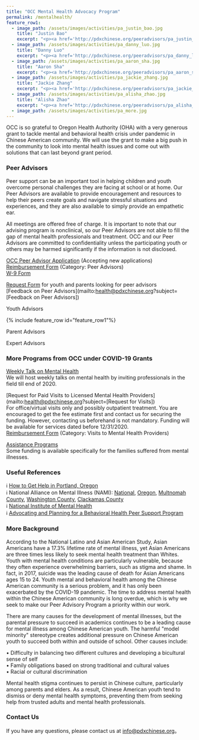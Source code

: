 ```yaml
---
title: "OCC Mental Health Advocacy Program"
permalink: /mentalhealth/
feature_row1:
  - image_path: /assets/images/activities/pa_justin_bao.jpg
    title: "Justin Bao"
    excerpt: "<p><a href='http://pdxchinese.org/peeradvisors/pa_justin_bao/'>Justin is a current junior at the University of Washington. Justin is pursuing a dual degree in Computer Science and Informatics, passionate about tech innovation for social good and impacting as many people as possible. He is also an Officer for the Chinese Student Association at UW, a CSE Peer Advisor, and a podcast host.</a></p>"
  - image_path: /assets/images/activities/pa_danny_luo.jpg
    title: "Danny Luo"
    excerpt: "<p><a href='http://pdxchinese.org/peeradvisors/pa_danny_luo/'>My name is Danny and I am a sophomore at the University of Southern California (USC). I am currently on the pre-med track, majoring in global health and double minoring in international relations and natural science. I play tennis and guitar and I'm a huge music nerd!</a></p>"
  - image_path: /assets/images/activities/pa_aaron_sha.jpg
    title: "Aaron Sha"
    excerpt: "<p><a href='http://pdxchinese.org/peeradvisors/pa_aaron_sha/'>Aaron Sha is a 3rd year attending USC as a Pre-Dental major with a Computational Biology Minor. Outside of class, he enjoys singing with his A Cappella group, writing for his science-communications journal, and producing music. Quarantine permitting, he also loves cooking with his friends and exploring local food venues.</a></p>"
  - image_path: /assets/images/activities/pa_jackie_zhang.jpg
    title: "Jackie Zhang"
    excerpt: "<p><a href='http://pdxchinese.org/peeradvisors/pa_jackie_zhang/'>Jackie is a Junior at Sunset High School. She loves to learn about Psychology and Neurology, and hopes to pursue this field in the future. Her interests in these topics led to a passion for working with others and volunteering with social works organizations. Jackie enjoys dancing, binging shows, and spending time with her friends.</a></p>"
  - image_path: /assets/images/activities/pa_alisha_zhao.jpg
    title: "Alisha Zhao"
    excerpt: "<p><a href='http://pdxchinese.org/peeradvisors/pa_alisha_zhao/'>Alisha is a senior at Stanford University majoring in Political Science with minors in History and Human Rights. She is passionate about the intersection between human rights and government, particularly issues of affordable housing and homelessness. Alisha enjoys hiking, reading ethnographies, and, most recently, binge watching Scandal.</a></p>"
  - image_path: /assets/images/activities/pa_more.jpg
---
```


OCC is so grateful to Oregon Health Authority (OHA) with a very generous grant to tackle mental and behavioral health crisis under pandemic in Chinese American community. We will use the grant to make a big push in the community to look into mental health issues and come out with solutions that can last beyond grant period.

### Peer Advisors

Peer support can be an important tool in helping children and youth overcome personal challenges they are facing at school or at home. Our Peer Advisors are available to provide encouragement and resources to help their peers create goals and navigate stressful situations and experiences, and they are also available to simply provide an empathetic ear.

All meetings are offered free of charge. It is important to note that our advising program is nonclinical, so our Peer Advisors are not able to fill the gap of mental health professionals and treatment. OCC and our Peer Advisors are committed to confidentiality unless the participating youth or others may be harmed significantly if the information is not disclosed.

[OCC Peer Advisor Application](https://docs.google.com/forms/d/e/1FAIpQLSfKewGqu-TrfPFfXdYIskGurJAz92ayYWHML2Wj4VKN3xqOIA/viewform?usp=sf_link) (Accepting new applications)  
[Reimbursement Form](/assets/pdf/reimbursement_form_advocacy_fillable.pdf) (Category: Peer Advisors)  
[W-9 Form](https://www.irs.gov/pub/irs-pdf/fw9.pdf)  

[Request Form](https://docs.google.com/forms/d/e/1FAIpQLSeaGQKfpCcHl4o3WRhlV-EPVaH20t5mFhddQbEXhrwpTmmmvg/viewform?usp=sf_link) for youth and parents looking for peer advisors   
[Feedback on Peer Advisors](mailto:health@pdxchinese.org?subject=[Feedback on Peer Advisors])  

Youth Advisors

{% include feature_row id="feature_row1"%}

Parent Advisors

Expert Advisors

### More Programs from OCC under COVID-19 Grants

[Weekly Talk on Mental Health](http://pdxchinese.org/weeklytalk/)  
We will host weekly talks on mental health by inviting professionals in the field till end of 2020.  

[Request for Paid Visits to Licensed Mental Health Providers](mailto:health@pdxchinese.org?subject=[Request for Visits])  
For office/virtual visits only and possibly outpatient treatment. You are encouraged to get the fee estimate first and contact us for securing the funding. However, contacting us beforehand is not mandatory. Funding will be available for services dated before 12/31/2020.  
[Reimbursement Form](/assets/pdf/reimbursement_form_advocacy_fillable.pdf) (Category: Visits to Mental Health Providers)  

[Assistance Programs](http://OCCResponse.org)  
Some funding is available specifically for the families suffered from mental illnesses.  

### Useful References

:information_source: [How to Get Help in Portland, Oregon](https://www.mentalhealthportland.org/need-help/)  
:information_source: National Alliance on Mental Illness (NAMI): [National](https://www.nami.org/Home), [Oregon](https://namior.org/), [Multnomah County](https://www.namimultnomah.org/), [Washington County](https://www.washconami.org/), [Clackamas County](https://www.namicc.org/)  
:information_source: [National Institute of Mental Health](https://www.nimh.nih.gov/index.shtml)  
:information_source: [Advocating and Planning for a Behavioral Health Peer Support Program](http://peersforprogress.org/wp-content/uploads/2014/03/20140313_advocating_and_planning_for_a_behavioral_health_peer_support_program.pdf)  


### More Background

According to the National Latino and Asian American Study, Asian Americans have a 17.3% lifetime rate of mental illness, yet Asian Americans are three times less likely to seek mental health treatment than Whites. Youth with mental health conditions are particularly vulnerable, because they often experience overwhelming barriers, such as stigma and shame. In fact, in 2017, suicide was the leading cause of death for Asian Americans ages 15 to 24. Youth mental and behavioral health among the Chinese American community is a serious problem, and it has only been exacerbated by the COVID-19 pandemic. The time to address mental health within the Chinese American community is long overdue, which is why we seek to make our Peer Advisory Program a priority within our work.

There are many causes for the development of mental illnesses, but the parental pressure to succeed in academics continues to be a leading cause for mental illness among Chinese American youth. The harmful "model minority" stereotype creates additional pressure on Chinese American youth to succeed both within and outside of school. Other causes include:

•	Difficulty in balancing two different cultures and developing a bicultural sense of self  
•	Family obligations based on strong traditional and cultural values  
•	Racial or cultural discrimination  

Mental health stigma continues to persist in Chinese culture, particularly among parents and elders. As a result, Chinese American youth tend to dismiss or deny mental health symptoms, preventing them from seeking help from trusted adults and mental health professionals.

### Contact Us

If you have any questions, please contact us at [info@pdxchinese.org](mailto:health@pdxchinese.org)。
